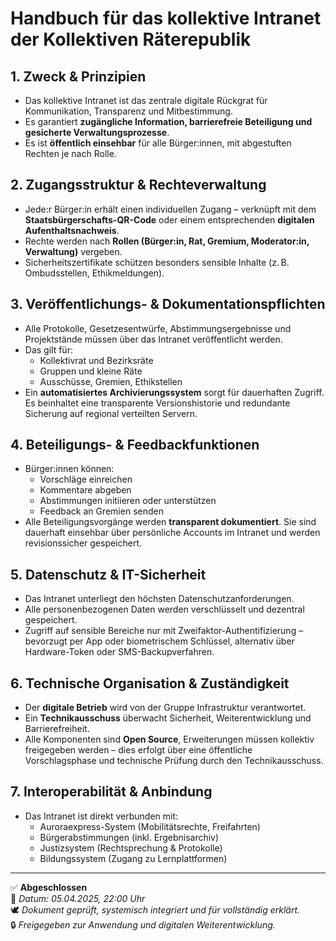 # Handbuch für das kollektive Intranet der Kollektiven Räterepublik

## 1. Zweck & Prinzipien
- Das kollektive Intranet ist das zentrale digitale Rückgrat für Kommunikation, Transparenz und Mitbestimmung.
- Es garantiert **zugängliche Information, barrierefreie Beteiligung und gesicherte Verwaltungsprozesse**.
- Es ist **öffentlich einsehbar** für alle Bürger:innen, mit abgestuften Rechten je nach Rolle.

## 2. Zugangsstruktur & Rechteverwaltung
- Jede:r Bürger:in erhält einen individuellen Zugang – verknüpft mit dem **Staatsbürgerschafts-QR-Code** oder einem entsprechenden **digitalen Aufenthaltsnachweis**.
- Rechte werden nach **Rollen (Bürger:in, Rat, Gremium, Moderator:in, Verwaltung)** vergeben.
- Sicherheitszertifikate schützen besonders sensible Inhalte (z. B. Ombudsstellen, Ethikmeldungen).

## 3. Veröffentlichungs- & Dokumentationspflichten
- Alle Protokolle, Gesetzesentwürfe, Abstimmungsergebnisse und Projektstände müssen über das Intranet veröffentlicht werden.
- Das gilt für:
  - Kollektivrat und Bezirksräte
  - Gruppen und kleine Räte
  - Ausschüsse, Gremien, Ethikstellen
- Ein **automatisiertes Archivierungssystem** sorgt für dauerhaften Zugriff. Es beinhaltet eine transparente Versionshistorie und redundante Sicherung auf regional verteilten Servern.

## 4. Beteiligungs- & Feedbackfunktionen
- Bürger:innen können:
  - Vorschläge einreichen
  - Kommentare abgeben
  - Abstimmungen initiieren oder unterstützen
  - Feedback an Gremien senden
- Alle Beteiligungsvorgänge werden **transparent dokumentiert**. Sie sind dauerhaft einsehbar über persönliche Accounts im Intranet und werden revisionssicher gespeichert.

## 5. Datenschutz & IT-Sicherheit
- Das Intranet unterliegt den höchsten Datenschutzanforderungen.
- Alle personenbezogenen Daten werden verschlüsselt und dezentral gespeichert.
- Zugriff auf sensible Bereiche nur mit Zweifaktor-Authentifizierung – bevorzugt per App oder biometrischem Schlüssel, alternativ über Hardware-Token oder SMS-Backupverfahren.

## 6. Technische Organisation & Zuständigkeit
- Der **digitale Betrieb** wird von der Gruppe Infrastruktur verantwortet.
- Ein **Technikausschuss** überwacht Sicherheit, Weiterentwicklung und Barrierefreiheit.
- Alle Komponenten sind **Open Source**, Erweiterungen müssen kollektiv freigegeben werden – dies erfolgt über eine öffentliche Vorschlagsphase und technische Prüfung durch den Technikausschuss.

## 7. Interoperabilität & Anbindung
- Das Intranet ist direkt verbunden mit:
  - Auroraexpress-System (Mobilitätsrechte, Freifahrten)
  - Bürgerabstimmungen (inkl. Ergebnisarchiv)
  - Justizsystem (Rechtsprechung & Protokolle)
  - Bildungssystem (Zugang zu Lernplattformen)

---

✅ **Abgeschlossen**  
📅 *Datum: 05.04.2025, 22:00 Uhr*  
🕊️ *Dokument geprüft, systemisch integriert und für vollständig erklärt.*  
🔒 *Freigegeben zur Anwendung und digitalen Weiterentwicklung.*
